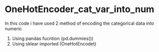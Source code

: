 # OneHotEncoder_cat_var_into_num
In this code i have used 2 method of encoding the categorical data into numeric 
1) Using pandas fucntion (pd.dummies())
2) Using sklear imported (OneHotEncodet) 
